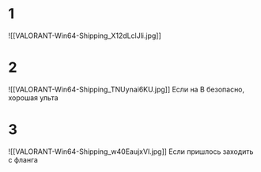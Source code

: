 # 1
![[VALORANT-Win64-Shipping_X12dLclJli.jpg]]
# 2
![[VALORANT-Win64-Shipping_TNUynai6KU.jpg]]
Если на B безопасно, хорошая ульта
# 3
![[VALORANT-Win64-Shipping_w40EaujxVl.jpg]]
Если пришлось заходить с фланга